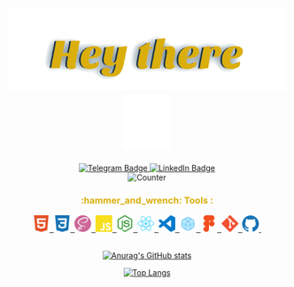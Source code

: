 <h1 align="center" style="color:#DAAE0C;">
  <a href="https://t.me/sergeiown" target="_blank">
  <img src="https://github.com/sergeiown/sergeiown/blob/main/img/heythere.svg" alt="hey there" hight="40px"/>
  </a>
  <a href="https://t.me/sergeiown" target="_blank">
  <img src="https://github.com/sergeiown/sergeiown/blob/main/img/hey.gif" alt="hey" hight="40px"/>
  </a>
</h1>

<div id="badges" align="center">
    <a href="https://t.me/sergeiown" target="_blank">
        <img src="https://img.shields.io/badge/telegram-grey?style=for-the-badge&logo=telegram&logoColor=white" alt="Telegram Badge" height="30"/>
  </a>
  <a href="https://www.linkedin.com/in/sehii-myshko/" target="_blank">
    <img src="https://img.shields.io/badge/LinkedIn-blue?style=for-the-badge&logo=linkedin&logoColor=white" alt="LinkedIn Badge" height="30"/>
      </a>
  </div>
  
<div id="counter" align="center">
<img src="https://komarev.com/ghpvc/?username=sergeiown&style=flat-square&color=blue" alt="Counter" height="25"/>
</div>

<h3 align="center" style="color:#DAAE0C;">
  :hammer_and_wrench: Tools :
</h3>

<div align="center">
  <a href="https://t.me/sergeiown" target="_blank">
  <img src="https://github.com/sergeiown/sergeiown/blob/main/img/html5.svg" title="html5" alt="html5" width="30" height="30"/>&nbsp;
  </a>
  <a href="https://t.me/sergeiown" target="_blank">
  <img src="https://github.com/sergeiown/sergeiown/blob/main/img/css3.svg" title="css3" alt="css3" width="30" height="30"/>&nbsp;
  </a>
  <a href="https://t.me/sergeiown" target="_blank">
  <img src="https://github.com/sergeiown/sergeiown/blob/main/img/sass.svg" title="sass" alt="sass" width="30" height="30"/>&nbsp;
  </a>
  <a href="https://t.me/sergeiown" target="_blank">
  <img src="https://github.com/sergeiown/sergeiown/blob/main/img/javascript.svg" title="javascript" alt="javascript" width="30" height="30"/>&nbsp;
  </a>
  <a href="https://t.me/sergeiown" target="_blank">
  <img src="https://github.com/sergeiown/sergeiown/blob/main/img/node-dot-js.svg" title="nodejs" alt="nodejs" width="30" height="30"/>&nbsp;
  </a>
  <a href="https://t.me/sergeiown" target="_blank">
  <img src="https://github.com/sergeiown/sergeiown/blob/main/img/react.svg" title="react" alt="react" width="30" height="30"/>&nbsp;
  </a>
  <a href="https://t.me/sergeiown" target="_blank">
  <img src="https://github.com/sergeiown/sergeiown/blob/main/img/visualstudiocode.svg" title="visualstudiocode" alt="visualstudiocode" width="30" height="30"/>&nbsp;
  </a>
  <a href="https://t.me/sergeiown" target="_blank">
  <img src="https://github.com/sergeiown/sergeiown/blob/main/img/webpack.svg" title="webpack" alt="webpack" width="30" height="30"/>&nbsp;
  </a>
  <a href="https://t.me/sergeiown" target="_blank">
  <img src="https://github.com/sergeiown/sergeiown/blob/main/img/figma.svg" title="figma" alt="figma" width="30" height="30"/>&nbsp;
  </a>
  <a href="https://t.me/sergeiown" target="_blank">
  <img src="https://github.com/sergeiown/sergeiown/blob/main/img/git.svg" title="git" alt="git" width="30" height="30"/>&nbsp;
  </a>
  <a href="https://t.me/sergeiown" target="_blank">
  <img src="https://github.com/sergeiown/sergeiown/blob/main/img/github.svg" title="github" alt="github" width="30" height="30"/>&nbsp;
  </a>
</div>

<br>

<div id="stats"  align="center">
<a href="https://t.me/sergeiown" target="_blank">
  
![Anurag's GitHub stats](https://github-readme-stats.vercel.app/api?username=sergeiown&theme=cobalt2&show_icons=true&hide=contribs,issues&include_all_commits=true&custom_title=GitHub&nbsp;Stats&card_width=450)
  
</a>
<a href="https://t.me/sergeiown" target="_blank">  
  
[![Top Langs](https://github-readme-stats.vercel.app/api/top-langs/?username=sergeiown&langs_count=8&layout=compact&theme=cobalt2&card_width=400)](https://github.com/anuraghazra/github-readme-stats)
</a>
</div>
